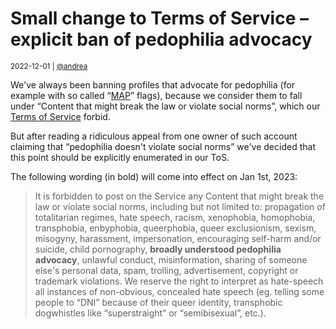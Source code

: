 # Small change to Terms of Service – explicit ban of pedophilia advocacy

<small>2022-12-01 | [@andrea](/@andrea)</small>

We've always been banning profiles that advocate for pedophilia
(for example with so called “[MAP](https://www.adamhorowitzlaw.com/blog/2022/05/minor-attracted-persons-a-troubling-phrase/)” flags),
because we consider them to fall under “Content that might break the law or violate social norms”, which our [Terms of Service](/terms) forbid.

But after reading a ridiculous appeal from one owner of such account claiming that “pedophilia doesn't violate social norms”
we've decided that this point should be explicitly enumerated in our ToS.

The following wording (in bold) will come into effect on Jan 1st, 2023:

> It is forbidden to post on the Service any Content that might break the law or violate social norms,
> including but not limited to: propagation of totalitarian regimes, hate speech, racism, xenophobia,
> homophobia, transphobia, enbyphobia, queerphobia, queer exclusionism, sexism, misogyny, harassment,
> impersonation, encouraging self-harm and/or suicide, child pornography, **broadly understood pedophilia advocacy**,
> unlawful conduct, misinformation, sharing of someone else's personal data, spam, trolling, advertisement,
> copyright or trademark violations. We reserve the right to interpret as hate-speech all instances of non-obvious,
> concealed hate speech (eg. telling some people to “DNI” because of their queer identity,
> transphobic dogwhistles like “superstraight” or “semibisexual”, etc.).
